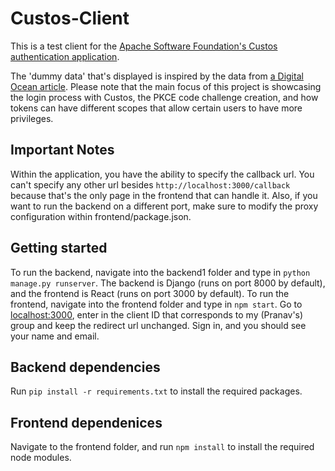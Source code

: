 # Custos-Client
This is a test client for the [Apache Software Foundation's Custos authentication application](https://airavata.apache.org/custos/).

The 'dummy data' that's displayed is inspired by the data from [a Digital Ocean article](https://www.digitalocean.com/community/tutorials/build-a-to-do-application-using-django-and-react). Please note that the main focus of this project is showcasing the login process with Custos, the PKCE code challenge creation, and how tokens can have different scopes that allow certain users to have more privileges.

## Important Notes
Within the application, you have the ability to specify the callback url. You can't specify any other url besides `http://localhost:3000/callback` because that's the only page in the frontend that can handle it. Also, if you want to run the backend on a different port, make sure to modify the proxy configuration within frontend/package.json.

## Getting started
To run the backend, navigate into the backend1 folder and type in `python manage.py runserver`. The backend is Django (runs on port 8000 by default), and the frontend is React (runs on port 3000 by default). To run the frontend, navigate into the frontend folder and type in `npm start`. Go to [localhost:3000](http://localhost:3000), enter in the client ID that corresponds to my (Pranav's) group and keep the redirect url unchanged. Sign in, and you should see your name and email.

## Backend dependencies
Run `pip install -r requirements.txt` to install the required packages.

## Frontend dependenices
Navigate to the frontend folder, and run `npm install` to install the required node modules.

